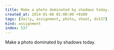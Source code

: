 ```yaml
---
title: Make a photo dominated by shadows today.
created_at: 2014-01-06 01:00:00 +0100
tags: [daily, assignment, photo, shoot, ds537]
kind: assignment
index: 537
---
```


Make a photo dominated by shadows today.
